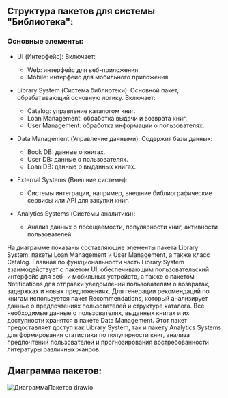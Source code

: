 ## Структура пакетов для системы "Библиотека":
### Основные элементы:
- UI (Интерфейс):
    Включает:
    - Web: интерфейс для веб-приложения.
    - Mobile: интерфейс для мобильного приложения.
  
- Library System (Система библиотеки):
Основной пакет, обрабатывающий основную логику.
  Включает:
    - Catalog: управление каталогом книг.
    - Loan Management: обработка выдачи и возврата книг.
    - User Management: обработка информации о пользователях.

- Data Management (Управление данными):
Содержит базы данных:
    - Book DB: данные о книгах.
    - User DB: данные о пользователях.
    - Loan DB: данные о выданных книгах.

- External Systems (Внешние системы):
    - Системы интеграции, например, внешние библиографические сервисы или API для закупки книг.
  
- Analytics Systems (Системы аналитики):
    - Анализ данных о посещаемости, популярности книг, активности пользователей.

На диаграмме показаны составляющие элементы пакета Library System: пакеты Loan Management и User Management, а также класс Catalog. Главная по функциональности часть Library System взаимодействует с пакетом UI, обеспечивающим пользовательский интерфейс для веб- и мобильных устройств, а также с пакетом Notifications для отправки уведомлений пользователям о возвратах, задержках и новых предложениях.
Для генерации рекомендаций по книгам используется пакет Recommendations, который анализирует данные о предпочтениях пользователей и структуре каталога. Все необходимые данные о пользователях, выданных книгах и их доступности хранятся в пакете Data Management. Этот пакет предоставляет доступ как Library System, так и пакету Analytics Systems для формирования статистики по популярности книг, анализа предпочтений пользователей и прогнозирования востребованности литературы различных жанров.

## Диаграмма пакетов:
![ДиаграммаПакетов drawio](https://github.com/user-attachments/assets/01fa6cac-8c22-4678-80e1-0b6fce844110)
